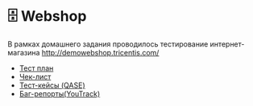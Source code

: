 # 🗄 Webshop 

В рамках домашнего задания проводилось тестирование интернет-магазина http://demowebshop.tricentis.com/ 

 <ul>
<li>  <a href="https://docs.google.com/spreadsheets/d/1-W0rbGUVhYqkApNuw9TUojjdfWC41enX/edit?usp=sharing&ouid=110162778668144602279&rtpof=true&sd=true">Тест план</a></li> 
<li>  <a href="https://docs.google.com/spreadsheets/d/1-PjBSM9ypKhuuuKoQQMvkaV_Z0DzprDs/edit?usp=sharing&ouid=110162778668144602279&rtpof=true&sd=true"> Чек-лист </a> </li>
<li> <a href="https://drive.google.com/drive/folders/1rynBvumdASAXvSJ1XZXdCHKGfK0czADB?usp=sharing">Тест-кейсы (QASE)</a></li>
<li>  <a href="https://drive.google.com/drive/folders/1D-MgHhMFvyjHNF7bndTaplL1SXNP3ZMz?usp=sharing">Баг-репорты(YouTrack)</a> </li>
</ul>
